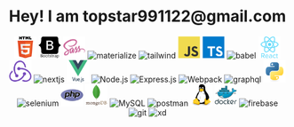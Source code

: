 <h1 align="center"> Hey! I am topstar991122@gmail.com</h1>


<p align="center">  <img src="https://raw.githubusercontent.com/devicons/devicon/master/icons/html5/html5-original-wordmark.svg" alt="html5" width="40" height="40"/>   <img src="https://raw.githubusercontent.com/devicons/devicon/master/icons/bootstrap/bootstrap-plain-wordmark.svg" alt="bootstrap" width="40" height="40"/>   <img src="https://raw.githubusercontent.com/devicons/devicon/master/icons/sass/sass-original.svg" alt="sass" width="40" height="40"/> <img src="https://raw.githubusercontent.com/prplx/svg-logos/5585531d45d294869c4eaab4d7cf2e9c167710a9/svg/materialize.svg" alt="materialize" width="40" height="40"/>  <img src="https://www.vectorlogo.zone/logos/tailwindcss/tailwindcss-icon.svg" alt="tailwind" width="40" height="40"/>  <img src="https://raw.githubusercontent.com/devicons/devicon/master/icons/javascript/javascript-original.svg" alt="javascript" width="40" height="40"/>   <img src="https://raw.githubusercontent.com/devicons/devicon/master/icons/typescript/typescript-original.svg" alt="typescript" width="40" height="40"/>  
  <img src="https://www.vectorlogo.zone/logos/babeljs/babeljs-icon.svg" alt="babel" width="40" height="40"/>  <img src="https://raw.githubusercontent.com/devicons/devicon/master/icons/react/react-original-wordmark.svg" alt="react" width="40" height="40"/>  <img src="https://raw.githubusercontent.com/devicons/devicon/master/icons/redux/redux-original.svg" alt="redux" width="40" height="40"/>  <img src="https://cdn.worldvectorlogo.com/logos/nextjs-2.svg" alt="nextjs" width="40" height="40"/>   <img src="https://raw.githubusercontent.com/devicons/devicon/master/icons/vuejs/vuejs-original-wordmark.svg" alt="vuejs" width="40" height="40"/> 
  <img  src="https://profilinator.rishav.dev/skills-assets/nodejs-original-wordmark.svg" alt="Node.js" height="40" />  
<img  src="https://profilinator.rishav.dev/skills-assets/express-original-wordmark.svg" alt="Express.js" height="40" />   
<img  src="https://profilinator.rishav.dev/skills-assets/webpack-original.svg" alt="Webpack" height="40" />   
 <img src="https://www.vectorlogo.zone/logos/graphql/graphql-icon.svg" alt="graphql" width="40" height="40"/>  <img src="https://raw.githubusercontent.com/devicons/devicon/master/icons/python/python-original.svg" alt="python" width="40" height="40"/>   <img src="https://raw.githubusercontent.com/detain/svg-logos/780f25886640cef088af994181646db2f6b1a3f8/svg/selenium-logo.svg" alt="selenium" width="40" height="40"/>    <img src="https://raw.githubusercontent.com/devicons/devicon/master/icons/php/php-original.svg" alt="php" width="40" height="40"/>   <img src="https://raw.githubusercontent.com/devicons/devicon/master/icons/mongodb/mongodb-original-wordmark.svg" alt="mongodb" width="40" height="40"/>  
<img  src="https://profilinator.rishav.dev/skills-assets/mysql-original-wordmark.svg" alt="MySQL" height="40" />   <img src="https://www.vectorlogo.zone/logos/getpostman/getpostman-icon.svg" alt="postman" width="40" height="40"/>    <img src="https://raw.githubusercontent.com/devicons/devicon/master/icons/linux/linux-original.svg" alt="linux" width="40" height="40"/> <img src="https://raw.githubusercontent.com/devicons/devicon/master/icons/docker/docker-original-wordmark.svg" alt="docker" width="40" height="40"/>   <img src="https://www.vectorlogo.zone/logos/firebase/firebase-icon.svg" alt="firebase" width="40" height="40"/>    <img src="https://www.vectorlogo.zone/logos/git-scm/git-scm-icon.svg" alt="git" width="40" height="40"/>   <img src="https://cdn.worldvectorlogo.com/logos/adobe-xd.svg" alt="xd" width="40" height="40"/> 
    </p>

